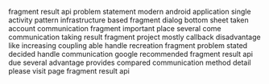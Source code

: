 fragment result api problem statement modern android application single activity pattern infrastructure based fragment dialog bottom sheet taken account communication fragment important place several come communication taking result fragment project mostly callback disadvantage like increasing coupling able handle recreation fragment problem stated decided handle communication google recommended fragment result api due several advantage provides compared communication method detail please visit page fragment result api